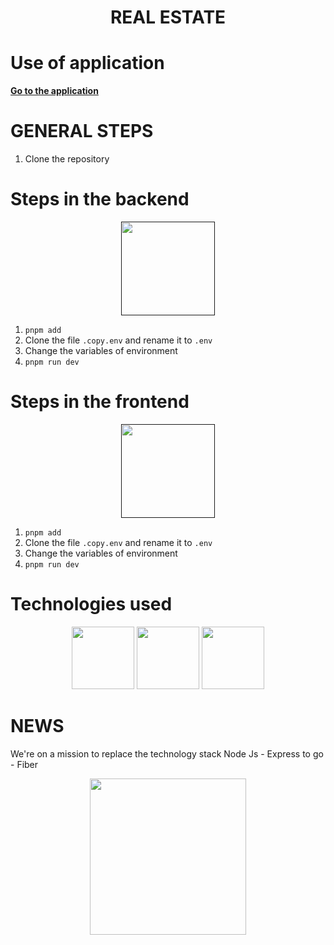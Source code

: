 <h1 align="center">REAL ESTATE</h1>

# Use of application

<p>
    <a href="https://realestate-c70dc.web.app/" target="_blank"><b>Go to the application</b></a>
</p>

# GENERAL STEPS

1. Clone the repository

# Steps in the backend

<p align="center">
    <a href="" target="_blank">
        <img src="https://skillshack.blob.core.windows.net/uploads/express.webp" width="150">
    </a>
</p>

1. `pnpm add`
2. Clone the file `.copy.env` and rename it to `.env`
3. Change the variables of environment
4. `pnpm run dev`

# Steps in the frontend

<p align="center">
    <a href="" target="_blank">
        <img src="https://styles.redditmedia.com/t5_2su6s/styles/communityIcon_4g1uo0kd87c61.png?width=256&s=3f7493995143d3cf40b1fedc582607cea194b579" width="150">
    </a>
</p>

1. `pnpm add`
2. Clone the file `.copy.env` and rename it to `.env`
3. Change the variables of environment
4. `pnpm run dev`

# Technologies used

<p align="center">
    <img src="https://skillshack.blob.core.windows.net/uploads/express.webp" width="100">
    <img src="https://styles.redditmedia.com/t5_2v6gg/styles/communityIcon_4w7vh6c21f871.png" width="100">
    <img src="https://styles.redditmedia.com/t5_2su6s/styles/communityIcon_4g1uo0kd87c61.png?width=256&s=3f7493995143d3cf40b1fedc582607cea194b579" width="100">
</p>

# NEWS

We're on a mission to replace the technology stack Node Js - Express to
go - Fiber

<p align="center">
    <img src="https://gofiber.io/assets/images/logo.svg" width="250">
</p>
